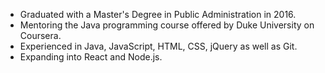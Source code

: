- Graduated with a Master's Degree in Public Administration in 2016.
- Mentoring the Java programming course offered by Duke University on Coursera.
- Experienced in Java, JavaScript, HTML, CSS, jQuery as well as Git.
- Expanding into React and Node.js.